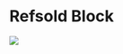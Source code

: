# Refsold Block
  <img src="https://firebasestorage.googleapis.com/v0/b/hinh-6eaf7.appspot.com/o/bank3.png?alt=media&token=d0322d90-67fd-4df5-8596-3ff29a5f71d1">

